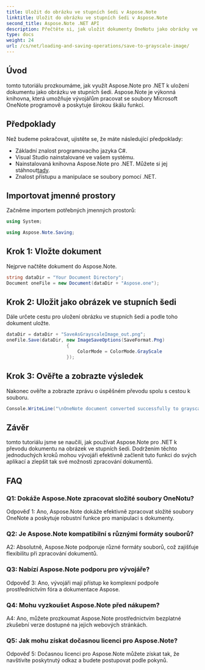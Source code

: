 ```yaml
---
title: Uložit do obrázku ve stupních šedi v Aspose.Note
linktitle: Uložit do obrázku ve stupních šedi v Aspose.Note
second_title: Aspose.Note .NET API
description: Přečtěte si, jak uložit dokumenty OneNotu jako obrázky ve stupních šedi pomocí Aspose.Note pro .NET. Postupujte podle tohoto komplexního návodu pro efektivní zpracování dokumentů.
type: docs
weight: 24
url: /cs/net/loading-and-saving-operations/save-to-grayscale-image/
---
```

## Úvod

tomto tutoriálu prozkoumáme, jak využít Aspose.Note pro .NET k uložení dokumentu jako obrázku ve stupních šedi. Aspose.Note je výkonná knihovna, která umožňuje vývojářům pracovat se soubory Microsoft OneNote programově a poskytuje širokou škálu funkcí.

## Předpoklady

Než budeme pokračovat, ujistěte se, že máte následující předpoklady:

- Základní znalost programovacího jazyka C#.
- Visual Studio nainstalované ve vašem systému.
-  Nainstalovaná knihovna Aspose.Note pro .NET. Můžete si jej stáhnout[tady](https://releases.aspose.com/note/net/).
- Znalost přístupu a manipulace se soubory pomocí .NET.

## Importovat jmenné prostory

Začněme importem potřebných jmenných prostorů:

```csharp
using System;

using Aspose.Note.Saving;

```

## Krok 1: Vložte dokument

Nejprve načtěte dokument do Aspose.Note. 

```csharp
string dataDir = "Your Document Directory";
Document oneFile = new Document(dataDir + "Aspose.one");
```

## Krok 2: Uložit jako obrázek ve stupních šedi

Dále určete cestu pro uložení obrázku ve stupních šedi a podle toho dokument uložte.

```csharp
dataDir = dataDir + "SaveAsGrayscaleImage_out.png";
oneFile.Save(dataDir, new ImageSaveOptions(SaveFormat.Png)
					  {
						  ColorMode = ColorMode.GrayScale
					  });
```

## Krok 3: Ověřte a zobrazte výsledek

Nakonec ověřte a zobrazte zprávu o úspěšném převodu spolu s cestou k souboru.

```csharp
Console.WriteLine("\nOneNote document converted successfully to grayscale image.\nFile saved at " + dataDir);
```

## Závěr

tomto tutoriálu jsme se naučili, jak používat Aspose.Note pro .NET k převodu dokumentu na obrázek ve stupních šedi. Dodržením těchto jednoduchých kroků mohou vývojáři efektivně začlenit tuto funkci do svých aplikací a zlepšit tak své možnosti zpracování dokumentů.

## FAQ

### Q1: Dokáže Aspose.Note zpracovat složité soubory OneNotu?

Odpověď 1: Ano, Aspose.Note dokáže efektivně zpracovat složité soubory OneNote a poskytuje robustní funkce pro manipulaci s dokumenty.

### Q2: Je Aspose.Note kompatibilní s různými formáty souborů?

A2: Absolutně, Aspose.Note podporuje různé formáty souborů, což zajišťuje flexibilitu při zpracování dokumentů.

### Q3: Nabízí Aspose.Note podporu pro vývojáře?

Odpověď 3: Ano, vývojáři mají přístup ke komplexní podpoře prostřednictvím fóra a dokumentace Aspose.

### Q4: Mohu vyzkoušet Aspose.Note před nákupem?

A4: Ano, můžete prozkoumat Aspose.Note prostřednictvím bezplatné zkušební verze dostupné na jejich webových stránkách.

### Q5: Jak mohu získat dočasnou licenci pro Aspose.Note?

Odpověď 5: Dočasnou licenci pro Aspose.Note můžete získat tak, že navštívíte poskytnutý odkaz a budete postupovat podle pokynů.